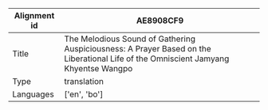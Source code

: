 |Alignment id | AE8908CF9
| --- | --- 
|Title | The Melodious Sound of Gathering Auspiciousness: A Prayer Based on the Liberational Life of the Omniscient Jamyang Khyentse Wangpo 
|Type | translation
|Languages | ['en', 'bo']
